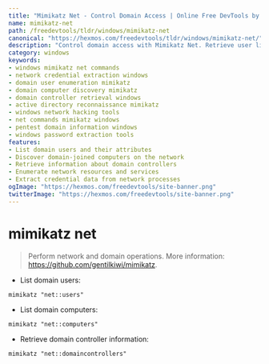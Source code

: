 ```yaml
---
title: "Mimikatz Net - Control Domain Access | Online Free DevTools by Hexmos"
name: mimikatz-net
path: /freedevtools/tldr/windows/mimikatz-net
canonical: "https://hexmos.com/freedevtools/tldr/windows/mimikatz-net/"
description: "Control domain access with Mimikatz Net. Retrieve user lists, computer lists, and domain controller information. Free online tool, no registration required."
category: windows
keywords:
- windows mimikatz net commands
- network credential extraction windows
- domain user enumeration mimikatz
- domain computer discovery mimikatz
- domain controller retrieval windows
- active directory reconnaissance mimikatz
- windows network hacking tools
- net commands mimikatz windows
- pentest domain information windows
- windows password extraction tools
features:
- List domain users and their attributes
- Discover domain-joined computers on the network
- Retrieve information about domain controllers
- Enumerate network resources and services
- Extract credential data from network processes
ogImage: "https://hexmos.com/freedevtools/site-banner.png"
twitterImage: "https://hexmos.com/freedevtools/site-banner.png"
---
```


# mimikatz net

> Perform network and domain operations.
> More information: <https://github.com/gentilkiwi/mimikatz>.

- List domain users:

`mimikatz "net::users"`

- List domain computers:

`mimikatz "net::computers"`

- Retrieve domain controller information:

`mimikatz "net::domaincontrollers"`
